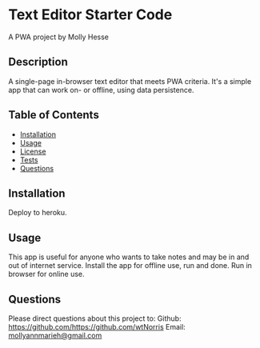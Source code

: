 # Text Editor Starter Code
A PWA project by Molly Hesse
  
## Description
A single-page in-browser text editor that meets PWA criteria. It's a simple app that can work on- or offline, using data persistence.

## Table of Contents
* [Installation](#installation)
* [Usage](#usage)
* [License](#license)
* [Tests](#tests)
* [Questions](#questions)
  
## Installation
Deploy to heroku. 

## Usage
This app is useful for anyone who wants to take notes and may be in and out of internet service. Install the app for offline use, run and done. Run in browser for online use.

## Questions
Please direct questions about this project to:
Github: https://github.com/https://github.com/wtNorris
Email: mollyannmarieh@gmail.com
